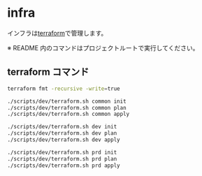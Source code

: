# infra

インフラは[terraform](https://www.terraform.io)で管理します。

※ README 内のコマンドはプロジェクトルートで実行してください。

## terraform コマンド

```sh
terraform fmt -recursive -write=true

./scripts/dev/terraform.sh common init
./scripts/dev/terraform.sh common plan
./scripts/dev/terraform.sh common apply

./scripts/dev/terraform.sh dev init
./scripts/dev/terraform.sh dev plan
./scripts/dev/terraform.sh dev apply

./scripts/dev/terraform.sh prd init
./scripts/dev/terraform.sh prd plan
./scripts/dev/terraform.sh prd apply
```
